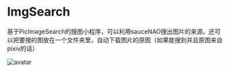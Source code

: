 # ImgSearch
基于PicImageSearch的搜图小程序，可以利用sauceNAO搜出图片的来源。还可以把要搜的图放在一个文件夹里，自动下载图片的原图（如果能搜到并且原图来自pixiv的话）

![avatar](https://nekofile.eu.org/c2883c0646b0c9ba5503blwia)

